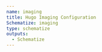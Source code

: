 ```yaml
---
name: imaging
title: Hugo Imaging Configuration
Schematize: imaging
type: schematize
outputs:
  - Schematize
---
```

